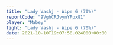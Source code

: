 ```yaml
---
title: "Lady Vashj - Wipe 6 (70%)"
reportCode: "9VghCRJvynYPpxG1"
player: "Mabey"
fight: "Lady Vashj - Wipe 6 (70%)"
date: 2021-10-10T19:07:58.024000+00:00
---
```

